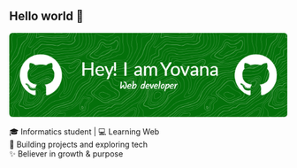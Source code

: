 ## Hello world 👋


![yovana](img/github-header-image.png)

<!--
**GIyouu/GIyouu** is a ✨ _special_ ✨ repository because its `README.md` (this file) appears on your GitHub profile.

Here are some ideas to get you started:

-->
🎓 Informatics student | 💻 Learning Web  
🚀 Building projects and exploring tech  
✨ Believer in growth & purpose